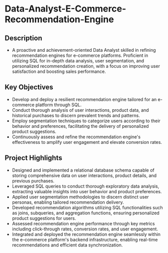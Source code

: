 # Data-Analyst-E-Commerce-Recommendation-Engine

## Description
- A proactive and achievement-oriented Data Analyst skilled in refining recommendation engines for e-commerce platforms. Proficient in utilizing SQL for in-depth data analysis, user segmentation, and personalized recommendation creation, with a focus on improving user satisfaction and boosting sales performance.

## Key Objectives
- Develop and deploy a resilient recommendation engine tailored for an e-commerce platform through SQL.
- Conduct thorough analysis of user interactions, product data, and historical purchases to discern prevalent trends and patterns.
- Employ segmentation techniques to categorize users according to their behavior and preferences, facilitating the delivery of personalized product suggestions.
- Continuously assess and refine the recommendation engine's effectiveness to amplify user engagement and elevate conversion rates.

## Project Highlights
- Designed and implemented a relational database schema capable of storing comprehensive data on user interactions, product details, and previous purchases.
- Leveraged SQL queries to conduct thorough exploratory data analysis, extracting valuable insights into user behavior and product preferences.
- Applied user segmentation methodologies to discern distinct user personas, enabling tailored recommendation delivery.
- Developed recommendation algorithms utilizing SQL functionalities such as joins, subqueries, and aggregation functions, ensuring personalized product suggestions for users.
- Assessed recommendation engine performance through key metrics including click-through rates, conversion rates, and user engagement.
- Integrated and deployed the recommendation engine seamlessly within the e-commerce platform's backend infrastructure, enabling real-time recommendations and efficient data synchronization.


